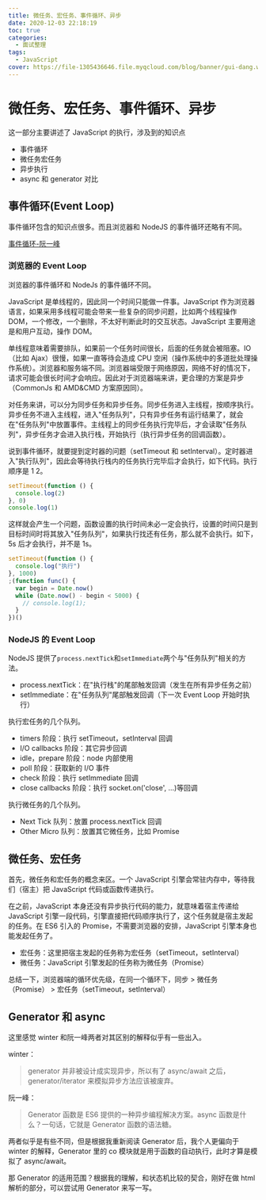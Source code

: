 ```yaml
---
title: 微任务、宏任务、事件循环、异步
date: 2020-12-03 22:18:19
toc: true
categories:
  - 面试整理
tags:
  - JavaScript
cover: https://file-1305436646.file.myqcloud.com/blog/banner/gui-dang.webp
---
```


# 微任务、宏任务、事件循环、异步

这一部分主要讲述了 JavaScript 的执行，涉及到的知识点

- 事件循环
- 微任务宏任务
- 异步执行
- async 和 generator 对比

## 事件循环(Event Loop)

事件循环包含的知识点很多。而且浏览器和 NodeJS 的事件循环还略有不同。

[事件循环-阮一峰](http://www.ruanyifeng.com/blog/2014/10/event-loop.html)

### 浏览器的 Event Loop

浏览器的事件循环和 NodeJs 的事件循环不同。

JavaScript 是单线程的，因此同一个时间只能做一件事。JavaScript 作为浏览器语言，如果采用多线程可能会带来一些复杂的同步问题，比如两个线程操作 DOM，一个修改，一个删除，不太好判断此时的交互状态。JavaScript 主要用途是和用户互动，操作 DOM。

单线程意味着需要排队，如果前一个任务时间很长，后面的任务就会被阻塞。IO（比如 Ajax）很慢，如果一直等待会造成 CPU 空闲（操作系统中的多道批处理操作系统）。浏览器和服务端不同。浏览器端受限于网络原因，网络不好的情况下，请求可能会很长时间才会响应。因此对于浏览器端来讲，更合理的方案是异步（CommonJs 和 AMD&CMD 方案原因同）。

对任务来讲，可以分为同步任务和异步任务。同步任务进入主线程，按顺序执行。异步任务不进入主线程，进入"任务队列"，只有异步任务有运行结果了，就会在"任务队列"中放置事件。主线程上的同步任务执行完毕后，才会读取"任务队列"，异步任务才会进入执行栈，开始执行（执行异步任务的回调函数）。

说到事件循环，就要提到定时器的问题（setTimeout 和 setInterval）。定时器进入"执行队列"，因此会等待执行栈内的任务执行完毕后才会执行，如下代码。执行顺序是 1 2。

```js
setTimeout(function () {
  console.log(2)
}, 0)
console.log(1)
```

这样就会产生一个问题，函数设置的执行时间未必一定会执行，设置的时间只是到目标时间时将其放入"任务队列"，如果执行找还有任务，那么就不会执行。如下，5s 后才会执行，并不是 1s。

```js
setTimeout(function () {
  console.log("执行")
}, 1000)
;(function func() {
  var begin = Date.now()
  while (Date.now() - begin < 5000) {
    // console.log(1);
  }
})()
```

### NodeJS 的 Event Loop

NodeJS 提供了`process.nextTick`和`setImmediate`两个与"任务队列"相关的方法。

- process.nextTick：在"执行栈"的尾部触发回调（发生在所有异步任务之前）
- setImmediate：在"任务队列"尾部触发回调（下一次 Event Loop 开始时执行）

执行宏任务的几个队列。

- timers 阶段：执行 setTimeout，setInterval 回调
- I/O callbacks 阶段：其它异步回调
- idle，prepare 阶段：node 内部使用
- poll 阶段：获取新的 I/O 事件
- check 阶段：执行 setImmediate 回调
- close callbacks 阶段：执行 socket.on('close', ...)等回调

执行微任务的几个队列。

- Next Tick 队列：放置 process.nextTick 回调
- Other Micro 队列：放置其它微任务，比如 Promise

## 微任务、宏任务

首先，微任务和宏任务的概念来区。一个 JavaScript 引擎会常驻内存中，等待我们（宿主）把 JavaScript 代码或函数传递执行。

在之前，JavaScript 本身还没有异步执行代码的能力，就意味着宿主传递给 JavaScript 引擎一段代码，引擎直接把代码顺序执行了，这个任务就是宿主发起的任务。在 ES6 引入的 Promise，不需要浏览器的安排，JavaScript 引擎本身也能发起任务了。

- 宏任务：这里把宿主发起的任务称为宏任务（setTimeout，setInterval）
- 微任务：JavaScript 引擎发起的任务称为微任务（Promise）

总结一下，浏览器端的循环优先级，在同一个循环下，同步 > 微任务（Promise） > 宏任务（setTimeout，setInterval）

## Generator 和 async

这里感觉 winter 和阮一峰两者对其区别的解释似乎有一些出入。

winter：

> generator 并非被设计成实现异步，所以有了 async/await 之后，generator/iterator 来模拟异步方法应该被废弃。

阮一峰：

> Generator 函数是 ES6 提供的一种异步编程解决方案。async 函数是什么？一句话，它就是 Generator 函数的语法糖。

两者似乎是有些不同，但是根据我重新阅读 Generator 后，我个人更偏向于 winter 的解释，Generator 里的 co 模块就是用于函数的自动执行，此时才算是模拟了 async/await。

那 Generator 的适用范围？根据我的理解，和状态机比较的契合，刚好在做 html 解析的部分，可以尝试用 Generator 来写一写。
